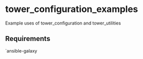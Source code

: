 # tower_configuration_examples
Example uses of tower_configuration and tower_utilities

## Requirements

`ansible-galaxy
